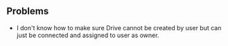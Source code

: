 ## Problems

- I don't know how to make sure Drive cannot be created by user but can just be connected and assigned to user as owner.
